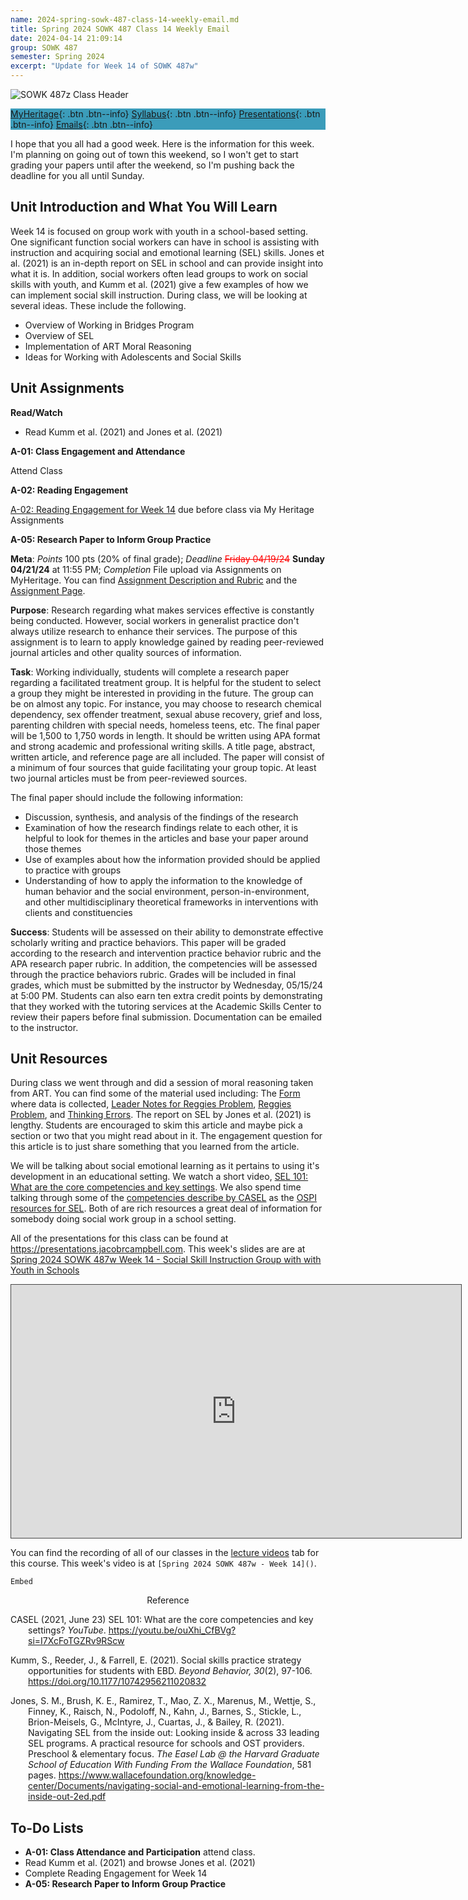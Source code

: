```yaml
---
name: 2024-spring-sowk-487-class-14-weekly-email.md
title: Spring 2024 SOWK 487 Class 14 Weekly Email
date: 2024-04-14 21:09:14
group: SOWK 487
semester: Spring 2024
excerpt: "Update for Week 14 of SOWK 487w"
---
```


![SOWK 487z Class Header](https://jacobrcampbell.com/assets/media/2024-01-19-sowk-487w-email-header-image.jpg)

<div style="background-color: #3b9cba; width: 100%;" markdown="1">

[MyHeritage](https://myheritage.heritage.edu/ICS/Academics/SOWK/SOWK_487W/2324_SP-SOWK_487W-1/){: .btn .btn--info}
[Syllabus](https://jacobrcampbell.com/assets/media/2024-spring-sowk-487w-1-course-syllabus-campbell.pdf){: .btn .btn--info}
[Presentations](https://presentations.jacobrcampbell.com){: .btn .btn--info}
[Emails](https://jacobrcampbell.com/communications/){: .btn .btn--info}

</div>

I hope that you all had a good week. Here is the information for this week. I'm planning on going out of town this weekend, so I won't get to start grading your papers until after the weekend, so I'm pushing back the deadline for you all until Sunday.

## Unit Introduction and What You Will Learn

Week 14 is focused on group work with youth in a school-based setting. One significant function social workers can have in school is assisting with instruction and acquiring social and emotional learning (SEL) skills. Jones et al. (2021) is an in-depth report on SEL in school and can provide insight into what it is. In addition, social workers often lead groups to work on social skills with youth, and Kumm et al. (2021) give a few examples of how we can implement social skill instruction. During class, we will be looking at several ideas. These include the following.

- Overview of Working in Bridges Program
- Overview of SEL
- Implementation of ART Moral Reasoning
- Ideas for Working with Adolescents and Social Skills

## Unit Assignments

**Read/Watch**

- Read Kumm et al. (2021) and Jones et al. (2021)

**A-01: Class Engagement and Attendance**

Attend Class

**A-02: Reading Engagement**

[A-02: Reading Engagement for Week 14](https://myheritage.heritage.edu/ICS/Academics/SOWK/SOWK_487W/2324_SP-SOWK_487W-1/Assignments.jnz?portlet=Coursework&screen=AssignmentDetailView&screenType=change&id=da4efd15-5b71-43f0-a88d-4ae189f88863) due before class via My Heritage Assignments

**A-05: Research Paper to Inform Group Practice**

**Meta**: _Points_ 100 pts (20% of final grade); _Deadline_ <span style="text-decoration: line-through; color: red;">Friday 04/19/24</span> **Sunday 04/21/24** at 11:55 PM; _Completion_ File upload via Assignments on MyHeritage. You can find [Assignment Description and Rubric](https://myheritage.heritage.edu/ICS/Academics/SOWK/SOWK_487W/2324_SP-SOWK_487W-1/Assignments.jnz?portlet=Coursework&screen=AssignmentDetailView&screenType=change&id=a2dcf741-8034-46d2-9781-2c7005daef7e) and the [Assignment Page](https://myheritage.heritage.edu/ICS/Portlets/ICS/Handoutportlet/viewhandler.ashx?handout_id=ef0ac182-580e-4d15-94eb-aa163fb88297).

**Purpose**: Research regarding what makes services effective is constantly being conducted. However, social workers in generalist practice don't always utilize research to enhance their services. The purpose of this assignment is to learn to apply knowledge gained by reading peer-reviewed journal articles and other quality sources of information.

**Task**: Working individually, students will complete a research paper regarding a facilitated treatment group. It is helpful for the student to select a group they might be interested in providing in the future. The group can be on almost any topic. For instance, you may choose to research chemical dependency, sex offender treatment, sexual abuse recovery, grief and loss, parenting children with special needs, homeless teens, etc. The final paper will be 1,500 to 1,750 words in length. It should be written using APA format and strong academic and professional writing skills. A title page, abstract, written article, and reference page are all included. The paper will consist of a minimum of four sources that guide facilitating your group topic. At least two journal articles must be from peer-reviewed sources.

The final paper should include the following information:

- Discussion, synthesis, and analysis of the findings of the research
- Examination of how the research findings relate to each other, it is helpful to look for themes in the articles and base your paper around those themes
- Use of examples about how the information provided should be applied to practice with groups
- Understanding of how to apply the information to the knowledge of human behavior and the social environment, person-in-environment, and other multidisciplinary theoretical frameworks in interventions with clients and constituencies

**Success**: Students will be assessed on their ability to demonstrate effective scholarly writing and practice behaviors. This paper will be graded according to the research and intervention practice behavior rubric and the APA research paper rubric. In addition, the competencies will be assessed through the practice behaviors rubric. Grades will be included in final grades, which must be submitted by the instructor by Wednesday, 05/15/24 at 5:00 PM. Students can also earn ten extra credit points by demonstrating that they worked with the tutoring services at the Academic Skills Center to review their papers before final submission. Documentation can be emailed to the instructor. 


## Unit Resources

During class we went through and did a session of moral reasoning taken from ART. You can find some of the material used including: The [Form](https://myheritage.heritage.edu/ICS/Portlets/ICS/Handoutportlet/viewhandler.ashx?handout_id=f1c431c3-d2b2-4d97-ad87-0cfa78f8a58a) where data is collected, [Leader Notes for Reggies Problem](https://myheritage.heritage.edu/ICS/Portlets/ICS/Handoutportlet/viewhandler.ashx?handout_id=79ad2043-f4bf-4f70-a829-cfa6da2cbe5c), [Reggies Problem](https://myheritage.heritage.edu/ICS/Portlets/ICS/Handoutportlet/viewhandler.ashx?handout_id=feccffda-0c7d-45ef-9729-f1bba1136817), and [Thinking Errors](https://myheritage.heritage.edu/ICS/Portlets/ICS/Handoutportlet/viewhandler.ashx?handout_id=480504f4-a75c-47fc-8a4a-6ba2b48947dc). The report on SEL by Jones et al. (2021) is lengthy. Students are encouraged to skim this article and maybe pick a section or two that you might read about in it. The engagement question for this article is to just share something that you learned from the article.

We will be talking about social emotional learning as it pertains to using it's development in an educational setting. We watch a short video, [SEL 101: What are the core competencies and key settings](https://youtu.be/ouXhi_CfBVg?si=I7XcFoTGZRv9RScw). We also spend time talking through some of the [competencies describe by CASEL](https://casel.org/fundamentals-of-sel/what-is-the-casel-framework/) as the [OSPI resources for SEL](https://ospi.k12.wa.us/student-success/resources-subject-area/social-emotional-learning-sel). Both of are rich resources a great deal of information for somebody doing social work group in a school setting.

All of the presentations for this class can be found at <https://presentations.jacobrcampbell.com>. This week's slides are are at [Spring 2024 SOWK 487w Week 14 - Social Skill Instruction Group with with Youth in Schools](https://presentations.jacobrcampbell.com/xlCuMI)

<iframe src="https://presentations.jacobrcampbell.com/xlCuMI/embed" height="405" width="720" style="border: 1px solid #464646;" allowfullscreen allow="autoplay"></iframe>

You can find the recording of all of our classes in the [lecture videos](https://myheritage.heritage.edu/ICS/Academics/SOWK/SOWK_460W/2324_SP-SOWK_460W-1/Lecture_Videos.jnz) tab for this course. This week's video is at `[Spring 2024 SOWK 487w - Week 14]()`.

`Embed`

<div style="text-align: center" markdown="1">
Reference
</div>
<div style="margin: 0 0 0 2em; text-indent: -2em;" markdown="1">

CASEL (2021, June 23) SEL 101: What are the core competencies and key settings? _YouTube_. <https://youtu.be/ouXhi_CfBVg?si=I7XcFoTGZRv9RScw>

Kumm, S., Reeder, J., &amp; Farrell, E. (2021). Social skills practice strategy opportunities for students with EBD. *Beyond Behavior, 30*(2), 97-106. <https://doi.org/10.1177/10742956211020832>

Jones, S. M., Brush, K. E., Ramirez, T., Mao, Z. X., Marenus, M., Wettje, S., Finney, K., Raisch, N., Podoloff, N., Kahn, J., Barnes, S., Stickle, L., Brion-Meisels, G., McIntyre, J., Cuartas, J., &amp; Bailey, R. (2021). Navigating SEL from the inside out: Looking inside &amp; across 33 leading SEL programs. A practical resource for schools and OST providers. Preschool &amp; elementary focus. *The Easel Lab @ the Harvard Graduate School of Education With Funding From the Wallace Foundation*, 581 pages. https://www.wallacefoundation.org/knowledge-center/Documents/navigating-social-and-emotional-learning-from-the-inside-out-2ed.pdf

</div>

## To-Do Lists


- **A-01: Class Attendance and Participation** attend class.
- Read Kumm et al. (2021) and browse Jones et al. (2021)
- Complete Reading Engagement for Week 14
- **A-05: Research Paper to Inform Group Practice**